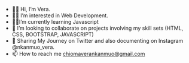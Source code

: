- 👋🏼 Hi, I’m Vera.
- 👩‍💻 I’m interested in Web Development.
- ✍🏼I’m currently learning Javascript
- 👀 I’m looking to collaborate on projects involving my skill sets (HTML, CSS, BOOTSTRAP, JAVASCRIPT)
- 🌴 Sharing My Journey on Twitter and also documenting on Instagram @nkanmuo_vera.
- 📫 How to reach me chiomaverankanmuo@gmail.com

<!---
chiomavera/chiomavera is a ✨ special ✨ repository because its `README.md` (this file) appears on your GitHub profile.
You can click the Preview link to take a look at your changes.
--->
